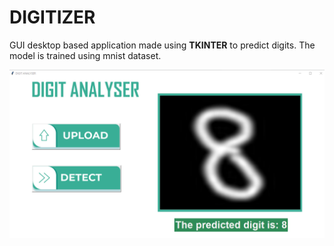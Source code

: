 # DIGITIZER
GUI desktop based application made using **TKINTER** to predict digits. The model is trained using mnist dataset.

![interface](images/interface.PNG)
